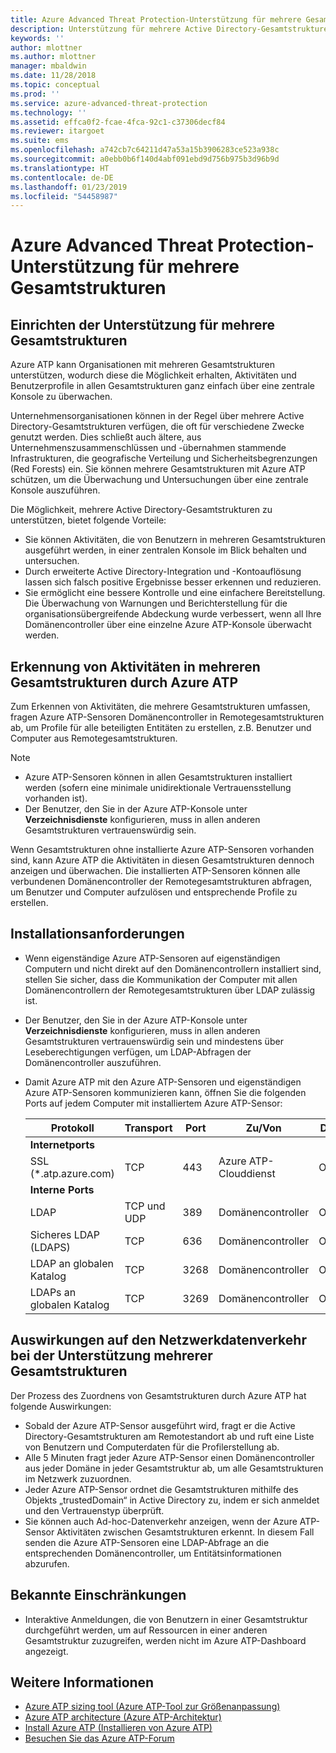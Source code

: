 ```yaml
---
title: Azure Advanced Threat Protection-Unterstützung für mehrere Gesamtstrukturen | Microsoft-Dokumentation
description: Unterstützung für mehrere Active Directory-Gesamtstrukturen in Azure ATP
keywords: ''
author: mlottner
ms.author: mlottner
manager: mbaldwin
ms.date: 11/28/2018
ms.topic: conceptual
ms.prod: ''
ms.service: azure-advanced-threat-protection
ms.technology: ''
ms.assetid: effca0f2-fcae-4fca-92c1-c37306decf84
ms.reviewer: itargoet
ms.suite: ems
ms.openlocfilehash: a742cb7c64211d47a53a15b3906283ce523a938c
ms.sourcegitcommit: a0ebb0b6f140d4abf091ebd9d756b975b3d96b9d
ms.translationtype: HT
ms.contentlocale: de-DE
ms.lasthandoff: 01/23/2019
ms.locfileid: "54458987"
---
```

# <a name="azure-advanced-threat-protection-multi-forest-support"></a>Azure Advanced Threat Protection-Unterstützung für mehrere Gesamtstrukturen


## <a name="multi-forest-support-set-up"></a>Einrichten der Unterstützung für mehrere Gesamtstrukturen 

Azure ATP kann Organisationen mit mehreren Gesamtstrukturen unterstützen, wodurch diese die Möglichkeit erhalten, Aktivitäten und Benutzerprofile in allen Gesamtstrukturen ganz einfach über eine zentrale Konsole zu überwachen. 

Unternehmensorganisationen können in der Regel über mehrere Active Directory-Gesamtstrukturen verfügen, die oft für verschiedene Zwecke genutzt werden. Dies schließt auch ältere, aus Unternehmenszusammenschlüssen und -übernahmen stammende Infrastrukturen, die geografische Verteilung und Sicherheitsbegrenzungen (Red Forests) ein. Sie können mehrere Gesamtstrukturen mit Azure ATP schützen, um die Überwachung und Untersuchungen über eine zentrale Konsole auszuführen.

Die Möglichkeit, mehrere Active Directory-Gesamtstrukturen zu unterstützen, bietet folgende Vorteile:
-   Sie können Aktivitäten, die von Benutzern in mehreren Gesamtstrukturen ausgeführt werden, in einer zentralen Konsole im Blick behalten und untersuchen. 
-   Durch erweiterte Active Directory-Integration und -Kontoauflösung lassen sich falsch positive Ergebnisse besser erkennen und reduzieren. 
-   Sie ermöglicht eine bessere Kontrolle und eine einfachere Bereitstellung. Die Überwachung von Warnungen und Berichterstellung für die organisationsübergreifende Abdeckung wurde verbessert, wenn all Ihre Domänencontroller über eine einzelne Azure ATP-Konsole überwacht werden.


## <a name="how-azure-atp-detects-activities-across-multiple-forests"></a>Erkennung von Aktivitäten in mehreren Gesamtstrukturen durch Azure ATP 

Zum Erkennen von Aktivitäten, die mehrere Gesamtstrukturen umfassen, fragen Azure ATP-Sensoren Domänencontroller in Remotegesamtstrukturen ab, um Profile für alle beteiligten Entitäten zu erstellen, z.B. Benutzer und Computer aus Remotegesamtstrukturen. 

> [!NOTE]
> - Azure ATP-Sensoren können in allen Gesamtstrukturen installiert werden (sofern eine minimale unidirektionale Vertrauensstellung vorhanden ist).
> - Der Benutzer, den Sie in der Azure ATP-Konsole unter **Verzeichnisdienste** konfigurieren, muss in allen anderen Gesamtstrukturen vertrauenswürdig sein.


Wenn Gesamtstrukturen ohne installierte Azure ATP-Sensoren vorhanden sind, kann Azure ATP die Aktivitäten in diesen Gesamtstrukturen dennoch anzeigen und überwachen. Die installierten ATP-Sensoren können alle verbundenen Domänencontroller der Remotegesamtstrukturen abfragen, um Benutzer und Computer aufzulösen und entsprechende Profile zu erstellen. 

## <a name="installation-requirements"></a>Installationsanforderungen 

-   Wenn eigenständige Azure ATP-Sensoren auf eigenständigen Computern und nicht direkt auf den Domänencontrollern installiert sind, stellen Sie sicher, dass die Kommunikation der Computer mit allen Domänencontrollern der Remotegesamtstrukturen über LDAP zulässig ist. 
- Der Benutzer, den Sie in der Azure ATP-Konsole unter **Verzeichnisdienste** konfigurieren, muss in allen anderen Gesamtstrukturen vertrauenswürdig sein und mindestens über Leseberechtigungen verfügen, um LDAP-Abfragen der Domänencontroller auszuführen.

- Damit Azure ATP mit den Azure ATP-Sensoren und eigenständigen Azure ATP-Sensoren kommunizieren kann, öffnen Sie die folgenden Ports auf jedem Computer mit installiertem Azure ATP-Sensor:

 
  |Protokoll|Transport|Port|Zu/Von|Direction|
  |----|----|----|----|----|
  |**Internetports**||||
  |SSL (*.atp.azure.com)|TCP|443|Azure ATP-Clouddienst|Outbound|
  |**Interne Ports**||||           
  |LDAP|TCP und UDP|389|Domänencontroller|Outbound|
  |Sicheres LDAP (LDAPS)|TCP|636|Domänencontroller|Outbound|
  |LDAP an globalen Katalog|TCP|3268|Domänencontroller|Outbound|
  |LDAPs an globalen Katalog|TCP|3269|Domänencontroller|Outbound|


## <a name="multi-forest-support-network-traffic-impact"></a>Auswirkungen auf den Netzwerkdatenverkehr bei der Unterstützung mehrerer Gesamtstrukturen 

Der Prozess des Zuordnens von Gesamtstrukturen durch Azure ATP hat folgende Auswirkungen:

-   Sobald der Azure ATP-Sensor ausgeführt wird, fragt er die Active Directory-Gesamtstrukturen am Remotestandort ab und ruft eine Liste von Benutzern und Computerdaten für die Profilerstellung ab.
-   Alle 5 Minuten fragt jeder Azure ATP-Sensor einen Domänencontroller aus jeder Domäne in jeder Gesamtstruktur ab, um alle Gesamtstrukturen im Netzwerk zuzuordnen.
-   Jeder Azure ATP-Sensor ordnet die Gesamtstrukturen mithilfe des Objekts „trustedDomain“ in Active Directory zu, indem er sich anmeldet und den Vertrauenstyp überprüft.
-   Sie können auch Ad-hoc-Datenverkehr anzeigen, wenn der Azure ATP-Sensor Aktivitäten zwischen Gesamtstrukturen erkennt. In diesem Fall senden die Azure ATP-Sensoren eine LDAP-Abfrage an die entsprechenden Domänencontroller, um Entitätsinformationen abzurufen. 

## <a name="known-limitations"></a>Bekannte Einschränkungen
-   Interaktive Anmeldungen, die von Benutzern in einer Gesamtstruktur durchgeführt werden, um auf Ressourcen in einer anderen Gesamtstruktur zuzugreifen, werden nicht im Azure ATP-Dashboard angezeigt.



## <a name="see-also"></a>Weitere Informationen
- [Azure ATP sizing tool (Azure ATP-Tool zur Größenanpassung)](http://aka.ms/aatpsizingtool)
- [Azure ATP architecture (Azure ATP-Architektur)](atp-architecture.md)
- [Install Azure ATP (Installieren von Azure ATP)](install-atp-step1.md)
- [Besuchen Sie das Azure ATP-Forum](https://aka.ms/azureatpcommunity)

